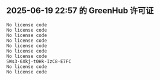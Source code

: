 ## 2025-06-19 22:57 的 GreenHub 许可证
```
No license code
No license code
No license code
No license code
No license code
No license code
No license code
SWs3-6Xkj-t0Hk-IzC8-E7FC
No license code
No license code
```
